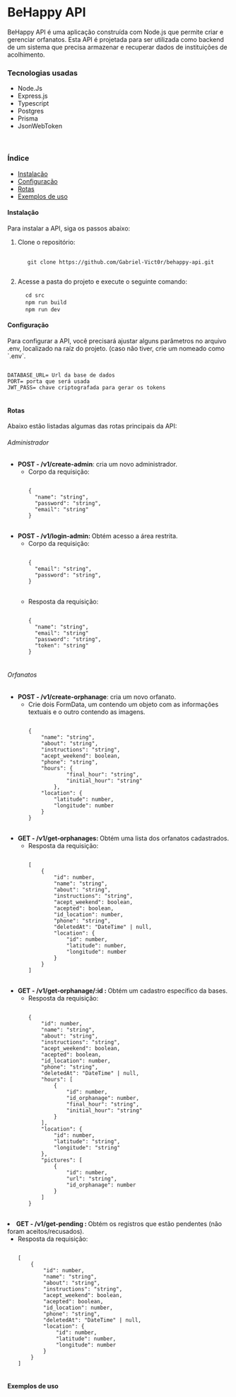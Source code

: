 <h1>BeHappy API</h1>
<p>BeHappy API é uma aplicação construída com Node.js que permite criar e gerenciar orfanatos. Esta API é projetada para ser utilizada como backend de um sistema que precisa armazenar e recuperar dados de instituições de acolhimento.</p>

<h3>Tecnologias usadas</h3>
<ul>
<li>Node.Js</li>
<li>Express.js</li>
<li>Typescript</li>
<li>Postgres</li>
<li>Prisma</li>
<li>JsonWebToken</li>
</ul>
<br>
<h3>Índice</h3>
<ul>
<li><a href="#instalacao">Instalação</a></li>
<li><a href="#configuracao">Configuração</a></li>
<li><a href="#rotas">Rotas</a></li>
<li><a href="#exemplos">Exemplos de uso</a></li>
</ul>

<h4 id="instalacao">Instalação</h4>
<p>Para instalar a API, siga os passos abaixo:
</p>
<ol><li>
Clone o repositório: 
</li>
<pre>
  <code>
   git clone https://github.com/Gabriel-Vict0r/behappy-api.git
  </code>
</pre>
<li>Acesse a pasta do projeto e execute o seguinte comando: <br>
<pre>
  <code>cd src</code>
  <code>npm run build</code>
  <code>npm run dev</code>
</pre>
</li>
</ol>
<h4 id="configuracao">Configuração</h4>
<p>Para configurar a API, você precisará ajustar alguns parâmetros no arquivo .env, localizado na raíz do projeto. (caso não tiver, crie um nomeado como `.env`.</p>
<pre>
<code>
DATABASE_URL= Url da base de dados
PORT= porta que será usada
JWT_PASS= chave criptografada para gerar os tokens
</code>
</pre>
<h4 id="rotas">Rotas</h4>
<p>Abaixo estão listadas algumas das rotas principais da API:</p>
<h6>Administrador</h6>
<ul>

<li><b>POST - /v1/create-admin</b>: cria um novo administrador.
<ul>
<li>
Corpo da requisição:
<pre>
<code>
{
  "name": "string",
  "password": "string",
  "email": "string"
}
</code>
</pre>
</li>
</ul>
</li>

<li><b>POST - /v1/login-admin: </b> Obtém acesso a área restrita.
<ul>
<li>Corpo da requisição:
<pre>
<code>
{
  "email": "string",
  "password": "string",
}
</code>
</pre></li>
<li>Resposta da requisição:
<pre>
<code>
{
  "name": "string",
  "email": "string"
  "password": "string",
  "token": "string"
}
</code>
</pre></li>
</ul>
</li>
</ul>
<h6>Orfanatos</h6>
<ul>

<li><b>POST - /v1/create-orphanage</b>: cria um novo orfanato.
<ul>
<li>
Crie dois FormData, um contendo um objeto com as informações textuais e o outro contendo as imagens.
<pre>
<code>
{
	"name": "string",
	"about": "string",
	"instructions": "string",
	"acept_weekend": boolean,
	"phone": "string",
	"hours": {
			"final_hour": "string",
			"initial_hour": "string"
		},
	"location": {
		"latitude": number,
		"longitude": number
	}
}
</code>
</pre>
</li>
</ul>
</li>

<li><b>GET - /v1/get-orphanages: </b> Obtém uma lista dos orfanatos cadastrados.
<ul>
<li>Resposta da requisição:
<pre>
<code>
[
	{
		"id": number,
		"name": "string",
		"about": "string",
		"instructions": "string",
		"acept_weekend": boolean,
		"acepted": boolean,
		"id_location": number,
		"phone": "string",
		"deletedAt": "DateTime" | null,
		"location": {
			"id": number,
			"latitude": number,
			"longitude": number
		}
	}
]
</code>
</pre></li>
</ul>
</li>


<li><b>GET - /v1/get-orphanage/:id : </b> Obtém um cadastro específico da bases.
<ul>
<li>Resposta da requisição:
<pre>
<code>
{
	"id": number,
	"name": "string",
	"about": "string",
	"instructions": "string",
	"acept_weekend": boolean,
	"acepted": boolean,
	"id_location": number,
	"phone": "string",
	"deletedAt": "DateTime" | null,
	"hours": [
		{
			"id": number,
			"id_orphanage": number,
			"final_hour": "string",
			"initial_hour": "string"
		}
	],
	"location": {
		"id": number,
		"latitude": "string",
		"longitude": "string"
	},
	"pictures": [
		{
			"id": number,
			"url": "string",
			"id_orphanage": number
		}
	]
}
</code>
</pre></li>
</ul>
</li>
</ul>

<li><b>GET - /v1/get-pending : </b> Obtém os registros que estão pendentes (não foram aceitos/recusados).
<ul>
<li>Resposta da requisição:
<pre>
<code>
[
	{
		"id": number,
		"name": "string",
		"about": "string",
		"instructions": "string",
		"acept_weekend": boolean,
		"acepted": boolean,
		"id_location": number,
		"phone": "string",
		"deletedAt": "DateTime" | null,
		"location": {
			"id": number,
			"latitude": number,
			"longitude": number
		}
	}
]
</code>
</pre></li>
</ul>
</li>
</ul>

<h4 id="exemplos">Exemplos de uso</h4>